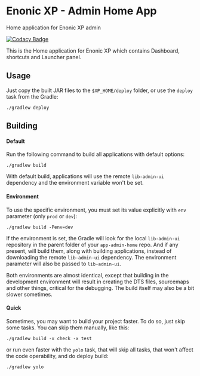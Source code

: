 # Enonic XP - Admin Home App
 Home application for Enonic XP admin

[![Codacy Badge](https://api.codacy.com/project/badge/Grade/a6ab0dd0d4d04b3d96e563a11056e536)](https://www.codacy.com/app/enonic/app-admin-home?utm_source=github.com&amp;utm_medium=referral&amp;utm_content=enonic/app-admin-home&amp;utm_campaign=Badge_Grade)

This is the Home application for Enonic XP which contains Dashboard, shortcuts and Launcher panel.

## Usage

Just copy the built JAR files to the `$XP_HOME/deploy` folder, or use the `deploy` task from the Gradle:

```
./gradlew deploy
```

## Building

#### Default

Run the following command to build all applications with default options:
```
./gradlew build
```

With default build, applications will use the remote `lib-admin-ui` dependency and the environment variable won't be set.

#### Environment

To use the specific environment, you must set its value explicitly with `env` parameter (only `prod` or `dev`):

```
./gradlew build -Penv=dev
```

If the environment is set, the Gradle will look for the local `lib-admin-ui` repository in the parent folder of your `app-admin-home` repo. And if any present, will build them, along with building applications, instead of downloading the remote `lib-admin-ui` dependency.
The environment parameter will also be passed to `lib-admin-ui`.

Both environments are almost identical, except that building in the development environment will result in creating the DTS files, sourcemaps and other things, critical for the debugging.
The build itself may also be a bit slower sometimes.

#### Quick

Sometimes, you may want to build your project faster. To do so, just skip some tasks. You can skip them manually, like this:

```
./gradlew build -x check -x test
```

or run even faster with the `yolo` task, that will skip all tasks, that won't affect the code operability, and do deploy build:

```
./gradlew yolo
```

<!-- Links -->

[license-url]: LICENSE.txt
[license-image]: https://img.shields.io/github/license/enonic/app-users.svg "GPL 3.0"
